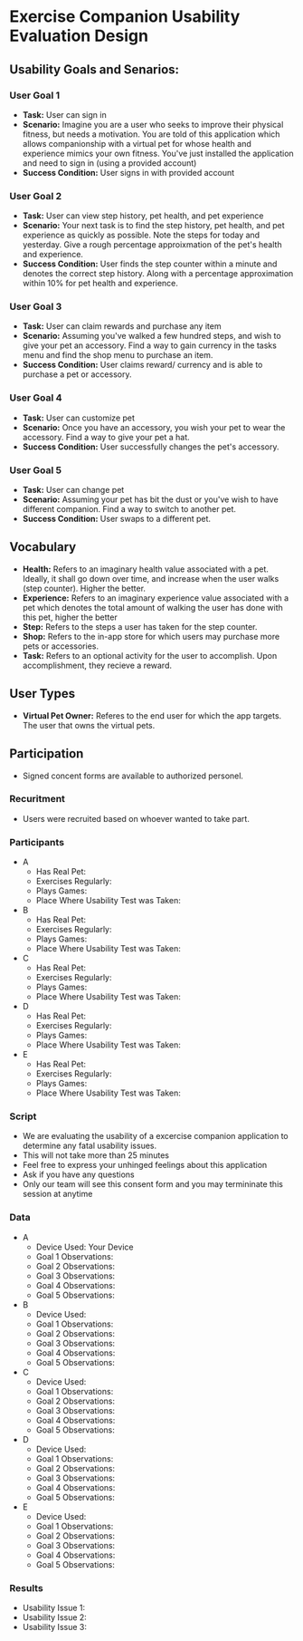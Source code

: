 # Exercise Companion Usability Evaluation Design

## Usability Goals and Senarios:

### User Goal 1
- **Task:** User can sign in
- **Scenario:** Imagine you are a user who seeks to improve their physical fitness, but needs a motivation.  You are told of this application which allows companionship with a virtual pet for whose health and experience mimics your own fitness.  You've just installed the application and need to sign in (using a provided account)
- **Success Condition:** User signs in with provided account

### User Goal 2
- **Task:** User can view step history, pet health, and pet experience
- **Scenario:** Your next task is to find the step history, pet health, and pet experience as quickly as possible.  Note the steps for today and yesterday.  Give a rough percentage approixmation of the pet's health and experience.
- **Success Condition:** User finds the step counter within a minute and denotes the correct step history.  Along with a percentage approximation within 10% for pet health and experience.

### User Goal 3
- **Task:** User can claim rewards and purchase any item
- **Scenario:** Assuming you've walked a few hundred steps, and wish to give your pet an accessory.  Find a way to gain currency in the tasks menu and find the shop menu to purchase an item.
- **Success Condition:** User claims reward/ currency and is able to purchase a pet or accessory.

### User Goal 4
- **Task:** User can customize pet
- **Scenario:** Once you have an accessory, you wish your pet to wear the accessory.  Find a way to give your pet a hat.
- **Success Condition:** User successfully changes the pet's accessory.

### User Goal 5
- **Task:** User can change pet
- **Scenario:** Assuming your pet has bit the dust or you've wish to have different companion.  Find a way to switch to another pet.
- **Success Condition:** User swaps to a different pet.

## Vocabulary
- **Health:** Refers to an imaginary health value associated with a pet.  Ideally, it shall go down over time, and increase when the user walks (step counter).  Higher the better.
- **Experience:** Refers to an imaginary experience value associated with a pet which denotes the total amount of walking the user has done with this pet, higher the better
- **Step:** Refers to the steps a user has taken for the step counter.
- **Shop:** Refers to the in-app store for which users may purchase more pets or accessories.
- **Task:** Refers to an optional activity for the user to accomplish.  Upon accomplishment, they recieve a reward.

## User Types
- **Virtual Pet Owner:** Referes to the end user for which the app targets.  The user that owns the virtual pets.

## Participation
- Signed concent forms are available to authorized personel.
### Recuritment
- Users were recruited based on whoever wanted to take part.
### Participants
- A
  - Has Real Pet:
  - Exercises Regularly:
  - Plays Games:
  - Place Where Usability Test was Taken:
- B
  - Has Real Pet:
  - Exercises Regularly:
  - Plays Games:
  - Place Where Usability Test was Taken:
- C
  - Has Real Pet:
  - Exercises Regularly:
  - Plays Games:
  - Place Where Usability Test was Taken:
- D
  - Has Real Pet:
  - Exercises Regularly:
  - Plays Games:
  - Place Where Usability Test was Taken:
- E
  - Has Real Pet:
  - Exercises Regularly:
  - Plays Games:
  - Place Where Usability Test was Taken:

### Script
- We are evaluating the usability of a excercise companion application to determine any fatal usability issues.
- This will not take more than 25 minutes
- Feel free to express your unhinged feelings about this application
- Ask if you have any questions
- Only our team will see this consent form and you may termininate this session at anytime

### Data
- A
  - Device Used: Your Device
  - Goal 1 Observations:
  - Goal 2 Observations:
  - Goal 3 Observations:
  - Goal 4 Observations:
  - Goal 5 Observations:
- B
  - Device Used:
  - Goal 1 Observations:
  - Goal 2 Observations:
  - Goal 3 Observations:
  - Goal 4 Observations:
  - Goal 5 Observations:
- C
  - Device Used:
  - Goal 1 Observations:
  - Goal 2 Observations:
  - Goal 3 Observations:
  - Goal 4 Observations:
  - Goal 5 Observations:
- D
  - Device Used:
  - Goal 1 Observations:
  - Goal 2 Observations:
  - Goal 3 Observations:
  - Goal 4 Observations:
  - Goal 5 Observations:
- E
  - Device Used:
  - Goal 1 Observations:
  - Goal 2 Observations:
  - Goal 3 Observations:
  - Goal 4 Observations:
  - Goal 5 Observations:

### Results
- Usability Issue 1:
- Usability Issue 2:
- Usability Issue 3:


